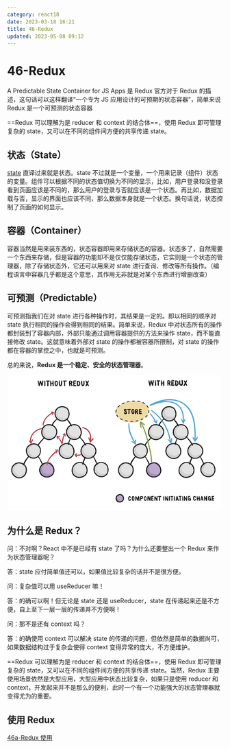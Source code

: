 ```yaml
---
category: react18
date: 2023-03-18 16:21
title: 46-Redux
updated: 2023-05-08 09:12
---
```


# 46-Redux

A Predictable State Container for JS Apps 是 Redux 官方对于 Redux 的描述，这句话可以这样翻译“一个专为 JS 应用设计的可预期的状态容器”，简单来说 Redux 是一个可预测的状态容器

==Redux 可以理解为是 reducer 和 context 的结合体==，使用 Redux 即可管理复杂的 state，又可以在不同的组件间方便的共享传递 state。

## 状态（State）

[state](18-useState响应式变量.md) 直译过来就是状态。state 不过就是一个变量，一个用来记录（组件）状态的变量。组件可以根据不同的状态值切换为不同的显示，比如，用户登录和没登录看到页面应该是不同的，那么用户的登录与否就应该是一个状态。再比如，数据加载与否，显示的界面也应该不同，那么数据本身就是一个状态。换句话说，状态控制了页面的如何显示。

## 容器（Container）

容器当然是用来装东西的，状态容器即用来存储状态的容器。状态多了，自然需要一个东西来存储，但是容器的功能却不是仅仅能存储状态，它实则是一个状态的管理器，除了存储状态外，它还可以用来对 state 进行查询、修改等所有操作。（编程语言中容器几乎都是这个意思，其作用无非就是对某个东西进行增删改查）

## 可预测（Predictable）

可预测指我们在对 state 进行各种操作时，其结果是一定的。即以相同的顺序对 state 执行相同的操作会得到相同的结果。简单来说，Redux 中对状态所有的操作都封装到了容器内部，外部只能通过调用容器提供的方法来操作 state，而不能直接修改 state。这就意味着外部对 state 的操作都被容器所限制，对 state 的操作都在容器的掌控之中，也就是可预测。

总的来说，**Redux 是一个稳定、安全的状态管理器**。

![](./_images/image-2023-03-18_17-36-56-909-46-Redux.png)

## 为什么是 Redux？

问：不对啊？React 中不是已经有 state 了吗？为什么还要整出一个 Redux 来作为状态管理器呢？

答：state 应付简单值还可以，如果值比较复杂的话并不是很方便。

问：复杂值可以用 useReducer 嘛！

答：的确可以啊！但无论是 state 还是 useReducer，state 在传递起来还是不方便，自上至下一层一层的传递并不方便啊！

问：那不是还有 context 吗？

答：的确使用 context 可以解决 state 的传递的问题，但依然是简单的数据尚可，如果数据结构过于复杂会使得 context 变得异常的庞大，不方便维护。

==Redux 可以理解为是 reducer 和 context 的结合体==，使用 Redux 即可管理复杂的 state，又可以在不同的组件间方便的共享传递 state。当然，Redux 主要使用场景依然是大型应用，大型应用中状态比较复杂，如果只是使用 reducer 和 context，开发起来并不是那么的便利，此时一个有一个功能强大的状态管理器就变得尤为的重要。

## 使用 Redux

[46a-Redux 使用](46a-Redux使用.md)